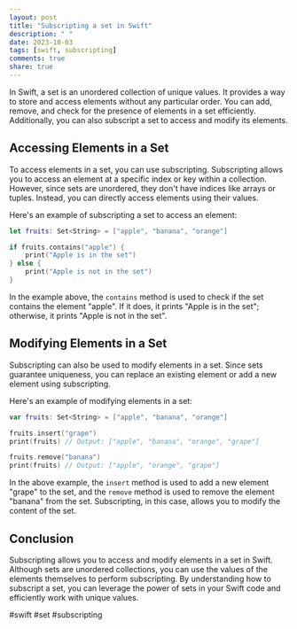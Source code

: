 ```yaml
---
layout: post
title: "Subscripting a set in Swift"
description: " "
date: 2023-10-03
tags: [swift, subscripting]
comments: true
share: true
---
```


In Swift, a set is an unordered collection of unique values. It provides a way to store and access elements without any particular order. You can add, remove, and check for the presence of elements in a set efficiently. Additionally, you can also subscript a set to access and modify its elements.

## Accessing Elements in a Set

To access elements in a set, you can use subscripting. Subscripting allows you to access an element at a specific index or key within a collection. However, since sets are unordered, they don't have indices like arrays or tuples. Instead, you can directly access elements using their values.

Here's an example of subscripting a set to access an element:

```swift
let fruits: Set<String> = ["apple", "banana", "orange"]

if fruits.contains("apple") {
    print("Apple is in the set")
} else {
    print("Apple is not in the set")
}
```

In the example above, the `contains` method is used to check if the set contains the element "apple". If it does, it prints "Apple is in the set"; otherwise, it prints "Apple is not in the set".

## Modifying Elements in a Set

Subscripting can also be used to modify elements in a set. Since sets guarantee uniqueness, you can replace an existing element or add a new element using subscripting.

Here's an example of modifying elements in a set:

```swift
var fruits: Set<String> = ["apple", "banana", "orange"]

fruits.insert("grape")
print(fruits) // Output: ["apple", "banana", "orange", "grape"]

fruits.remove("banana")
print(fruits) // Output: ["apple", "orange", "grape"]
```

In the above example, the `insert` method is used to add a new element "grape" to the set, and the `remove` method is used to remove the element "banana" from the set. Subscripting, in this case, allows you to modify the content of the set.

## Conclusion

Subscripting allows you to access and modify elements in a set in Swift. Although sets are unordered collections, you can use the values of the elements themselves to perform subscripting. By understanding how to subscript a set, you can leverage the power of sets in your Swift code and efficiently work with unique values.

#swift #set #subscripting